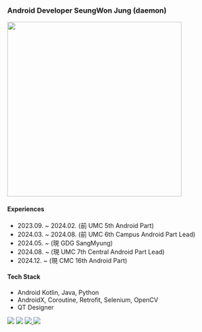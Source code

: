 <h3 align="left">Android Developer SeungWon Jung (daemon)</h3>

<img src="https://github-readme-stats.vercel.app/api?username=tristanjung1006&theme=shadow_red&show_icons=true" style="border-radius: 0; width: 400px; height: auto;">

 <h4>Experiences</h4>
 <ul>
 <li>2023.09. ~ 2024.02. (前 UMC 5th Android Part)</li>
 <li>2024.03. ~ 2024.08. (前 UMC 6th Campus Android Part Lead)</li>
 <li>2024.05. ~ (現 GDG SangMyung)</li>
 <li>2024.08. ~ (現 UMC 7th Central Android Part Lead)</li>
 <li>2024.12. ~ (現 CMC 16th Android Part)</li>
 </ul>

 <h4>Tech Stack</h4>
 <ul>
 <li>Android Kotlin, Java, Python</li>
 <li>AndroidX, Coroutine, Retrofit, Selenium, OpenCV</li>
 <li>QT Designer</li>
 </ul>

<div align="left">
  <a href="https://hits.seeyoufarm.com"><img src="https://hits.seeyoufarm.com/api/count/incr/badge.svg?url=https%3A%2F%2Fgithub.com%2Ftristanjung1006&count_bg=%23C83D3D&title_bg=%23555555&icon=github.svg&icon_color=%23E7E7E7&title=hits&edge_flat=false"/></a>
  <img src="https://img.shields.io/badge/jjjssswww1006@gmail.com-ME-d14836?style=for-the-badge&logo=gmail&link=mailto:jjjssswww1006@gmail.com"/>
  <a href="https://velog.io/@tristanjung1006/posts">
    <img src="https://img.shields.io/badge/-Velog-20C997?style=for-the-badge&logo=velog&logoColor=white"/>
  </a>
  <a href="https://www.reddit.com/user/2000years_later/?utm_source=share&utm_medium=web3x&utm_name=web3xcss&utm_term=1&utm_content=share_button">
    <img src="https://img.shields.io/badge/-Reddit-FF4500?style=for-the-badge&logo=reddit&logoColor=white"/>
  </a>
</div>
